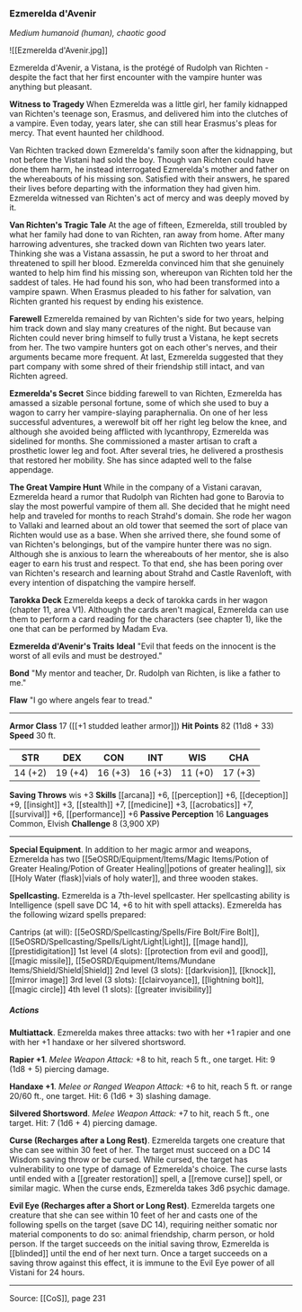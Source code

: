 ### Ezmerelda d'Avenir
_Medium humanoid (human), chaotic good_

![[Ezmerelda d'Avenir.jpg]]

Ezmerelda d'Avenir, a Vistana, is the protégé of Rudolph van Richten - despite the fact that her first encounter with the vampire hunter was anything but pleasant.

**Witness to Tragedy** When Ezmerelda was a little girl, her family kidnapped van Richten's teenage son, Erasmus, and delivered him into the clutches of a vampire. Even today, years later, she can still hear Erasmus's pleas for mercy. That event haunted her childhood.

Van Richten tracked down Ezmerelda's family soon after the kidnapping, but not before the Vistani had sold the boy. Though van Richten could have done them harm, he instead interrogated Ezmerelda's mother and father on the whereabouts of his missing son. Satisfied with their answers, he spared their lives before departing with the information they had given him. Ezmerelda witnessed van Richten's act of mercy and was deeply moved by it.

**Van Richten's Tragic Tale** At the age of fifteen, Ezmerelda, still troubled by what her family had done to van Richten, ran away from home. After many harrowing adventures, she tracked down van Richten two years later. Thinking she was a Vistana assassin, he put a sword to her throat and threatened to spill her blood. Ezmerelda convinced him that she genuinely wanted to help him find his missing son, whereupon van Richten told her the saddest of tales. He had found his son, who had been transformed into a vampire spawn. When Erasmus pleaded to his father for salvation, van Richten granted his request by ending his existence.


**Farewell** Ezmerelda remained by van Richten's side for two years, helping him track down and slay many creatures of the night. But because van Richten could never bring himself to fully trust a Vistana, he kept secrets from her. The two vampire hunters got on each other's nerves, and their arguments became more frequent. At last, Ezmerelda suggested that they part company with some shred of their friendship still intact, and van Richten agreed.


**Ezmerelda's Secret** Since bidding farewell to van Richten, Ezmerelda has amassed a sizable personal fortune, some of which she used to buy a wagon to carry her vampire-slaying paraphernalia. On one of her less successful adventures, a werewolf bit off her right leg below the knee, and although she avoided being afflicted with lycanthropy, Ezmerelda was sidelined for months. She commissioned a master artisan to craft a prosthetic lower leg and foot. After several tries, he delivered a prosthesis that restored her mobility. She has since adapted well to the false appendage.

**The Great Vampire Hunt** While in the company of a Vistani caravan, Ezmerelda heard a rumor that Rudolph van Richten had gone to Barovia to slay the most powerful vampire of them all. She decided that he might need help and traveled for months to reach Strahd's domain. She rode her wagon to Vallaki and learned about an old tower that seemed the sort of place van Richten would use as a base. When she arrived there, she found some of van Richten's belongings, but of the vampire hunter there was no sign. Although she is anxious to learn the whereabouts of her mentor, she is also eager to earn his trust and respect. To that end, she has been poring over van Richten's research and learning about Strahd and Castle Ravenloft, with every intention of dispatching the vampire herself.

**Tarokka Deck** Ezmerelda keeps a deck of tarokka cards in her wagon (chapter 11, area V1). Although the cards aren't magical, Ezmerelda can use them to perform a card reading for the characters (see chapter 1), like the one that can be performed by Madam Eva.

**Ezmerelda d'Avenir's Traits** **Ideal** "Evil that feeds on the innocent is the worst of all evils and must be destroyed."

**Bond** "My mentor and teacher, Dr. Rudolph van Richten, is like a father to me."

**Flaw** "I go where angels fear to tread."

---

**Armor Class** 17 ([[+1 studded leather armor]])
**Hit Points** 82 (11d8 + 33)
**Speed** 30 ft.

| STR     | DEX     | CON     | INT     | WIS     | CHA     |
|---------|---------|---------|---------|---------|---------|
| 14 (+2) | 19 (+4) | 16 (+3) | 16 (+3) | 11 (+0) | 17 (+3) |

**Saving Throws** wis +3
**Skills** [[arcana]] +6, [[perception]] +6, [[deception]] +9, [[insight]] +3, [[stealth]] +7, [[medicine]] +3, [[acrobatics]] +7, [[survival]] +6, [[performance]] +6
**Passive Perception** 16
**Languages** Common, Elvish
**Challenge** 8 (3,900 XP)

---

**Special Equipment**. In addition to her magic armor and weapons, Ezmerelda has two [[5eOSRD/Equipment/Items/Magic Items/Potion of Greater Healing/Potion of Greater Healing||potions of greater healing]], six [[Holy Water (flask)|vials of holy water]], and three wooden stakes.

**Spellcasting.** Ezmerelda is a 7th-level spellcaster. Her spellcasting ability is Intelligence (spell save DC 14, +6 to hit with spell attacks). Ezmerelda has the following wizard spells prepared:

Cantrips (at will): [[5eOSRD/Spellcasting/Spells/Fire Bolt/Fire Bolt]], [[5eOSRD/Spellcasting/Spells/Light/Light|Light]], [[mage hand]], [[prestidigitation]]
1st level (4 slots): [[protection from evil and good]], [[magic missile]], [[5eOSRD/Equipment/Items/Mundane Items/Shield/Shield|Shield]]
2nd level (3 slots): [[darkvision]], [[knock]], [[mirror image]]
3rd level (3 slots): [[clairvoyance]], [[lightning bolt]], [[magic circle]]
4th level (1 slots): [[greater invisibility]]

##### Actions
**Multiattack**. Ezmerelda makes three attacks: two with her +1 rapier and one with her +1 handaxe or her silvered shortsword.

**Rapier +1**. _Melee Weapon Attack:_ +8 to hit, reach 5 ft., one target. Hit: 9 (1d8 + 5) piercing damage.

**Handaxe +1**. _Melee or Ranged Weapon Attack:_ +6 to hit, reach 5 ft. or range 20/60 ft., one target. Hit: 6 (1d6 + 3) slashing damage.

**Silvered Shortsword**. _Melee Weapon Attack:_ +7 to hit, reach 5 ft., one target. Hit: 7 (1d6 + 4) piercing damage.

**Curse (Recharges after a Long Rest)**. Ezmerelda targets one creature that she can see within 30 feet of her. The target must succeed on a DC 14 Wisdom saving throw or be cursed. While cursed, the target has vulnerability to one type of damage of Ezmerelda's choice. The curse lasts until ended with a [[greater restoration]] spell, a [[remove curse]] spell, or similar magic. When the curse ends, Ezmerelda takes 3d6 psychic damage.

**Evil Eye (Recharges after a Short or Long Rest)**. Ezmerelda targets one creature that she can see within 10 feet of her and casts one of the following spells on the target (save DC 14), requiring neither somatic nor material components to do so: animal friendship, charm person, or hold person. If the target succeeds on the initial saving throw, Ezmerelda is [[blinded]] until the end of her next turn. Once a target succeeds on a saving throw against this effect, it is immune to the Evil Eye power of all Vistani for 24 hours.


---

Source: [[CoS]], page 231